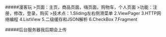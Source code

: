 #####漫客玩
	>页面：主页，商品页面，嗨页面，购物车，个人页面
	>功能：注册，修改，登录，购买
	>技术点：1.Sliding左右侧滑菜单
			 2.ViewPager
			 3.HTTP网络编程
			 4.ListView
			 5.二级缓存和JSON解析
			 6.CheckBox
			 7.Fragment
			 
#####后台服务器我后期会上传			